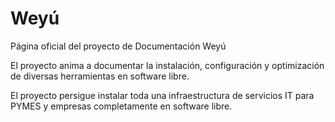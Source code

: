 Weyú
=====

Página oficial del proyecto de Documentación Weyú

El proyecto anima a documentar la instalación, configuración y optimización de diversas herramientas en software libre.

El proyecto persigue instalar toda una infraestructura de servicios IT para PYMES y empresas completamente en software libre.

